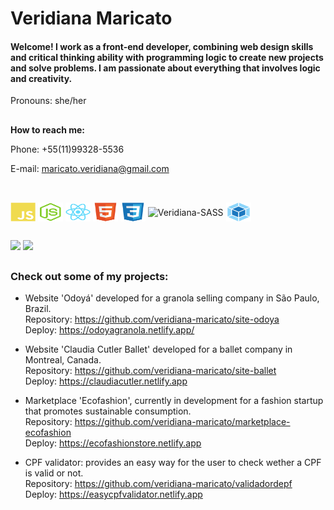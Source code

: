 # Veridiana Maricato

#### Welcome! I work as a front-end developer, combining web design skills and critical thinking ability with programming logic to create new projects and solve problems. I am passionate about everything that involves logic and creativity.  

Pronouns: she/her

##

**How to reach me:**  

Phone: +55(11)99328-5536  

E-mail: maricato.veridiana@gmail.com  

##

<div style="display: inline_block"><br>
  <img align="center" alt="Veridiana-Js" height="30" width="40" src="https://raw.githubusercontent.com/devicons/devicon/master/icons/javascript/javascript-plain.svg">
   <img align="center" alt="Veridiana-Node" height="30" width="40" src="https://github.com/devicons/devicon/blob/master/icons/nodejs/nodejs-original.svg">
  <img align="center" alt="Veridiana-React" height="30" width="40" src="https://raw.githubusercontent.com/devicons/devicon/master/icons/react/react-original.svg">
  <img align="center" alt="Veridiana-HTML" height="30" width="40" src="https://raw.githubusercontent.com/devicons/devicon/master/icons/html5/html5-original.svg">
  <img align="center" alt="Veridiana-CSS" height="30" width="40" src="https://raw.githubusercontent.com/devicons/devicon/master/icons/css3/css3-original.svg">
  <img align="center" alt="Veridiana-SASS" height="30" width="40" src="https://img.shields.io/badge/Sass-CC6699?style=for-the-badge&logo=sass&logoColor=white">
    <img align="center" alt="Veridiana-Webpack" height="30" width="40" src="https://github.com/devicons/devicon/blob/master/icons/webpack/webpack-original.svg"> 
  
</div>

##

<div> 
  <a href = "mailto:maricato.veridiana@gmail.com"><img src="https://img.shields.io/badge/-Gmail-%23333?style=for-the-badge&logo=gmail&logoColor=white" target="_blank"></a>
  <a href="https://www.linkedin.com/in/veridiana-maricato/" target="_blank"><img src="https://img.shields.io/badge/-LinkedIn-%230077B5?style=for-the-badge&logo=linkedin&logoColor=white" target="_blank"></a>  
</div>

##

### Check out some of my projects:

* Website 'Odoyá' developed for a granola selling company in São Paulo, Brazil.  
Repository: https://github.com/veridiana-maricato/site-odoya  
Deploy: https://odoyagranola.netlify.app/

* Website 'Claudia Cutler Ballet' developed for a ballet company in Montreal, Canada.  
Repository: https://github.com/veridiana-maricato/site-ballet  
Deploy: https://claudiacutler.netlify.app   

* Marketplace 'Ecofashion', currently in development for a fashion startup that promotes sustainable consumption.  
Repository: https://github.com/veridiana-maricato/marketplace-ecofashion  
Deploy: https://ecofashionstore.netlify.app

* CPF validator: provides an easy way for the user to check wether a CPF is valid or not.  
Repository: https://github.com/veridiana-maricato/validadordepf  
Deploy: https://easycpfvalidator.netlify.app


